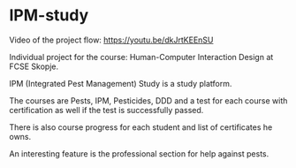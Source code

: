# IPM-study

Video of the project flow: https://youtu.be/dkJrtKEEnSU

Individual project for the course: Human-Computer Interaction Design at FCSE Skopje.

IPM (Integrated Pest Management) Study is a study platform. 

The courses are Pests, IPM, Pesticides, DDD and a test for each course with certification as well if the test is successfully passed. 

There is also course progress for each student and list of certificates he owns.

An interesting feature is the professional section for help against pests.
